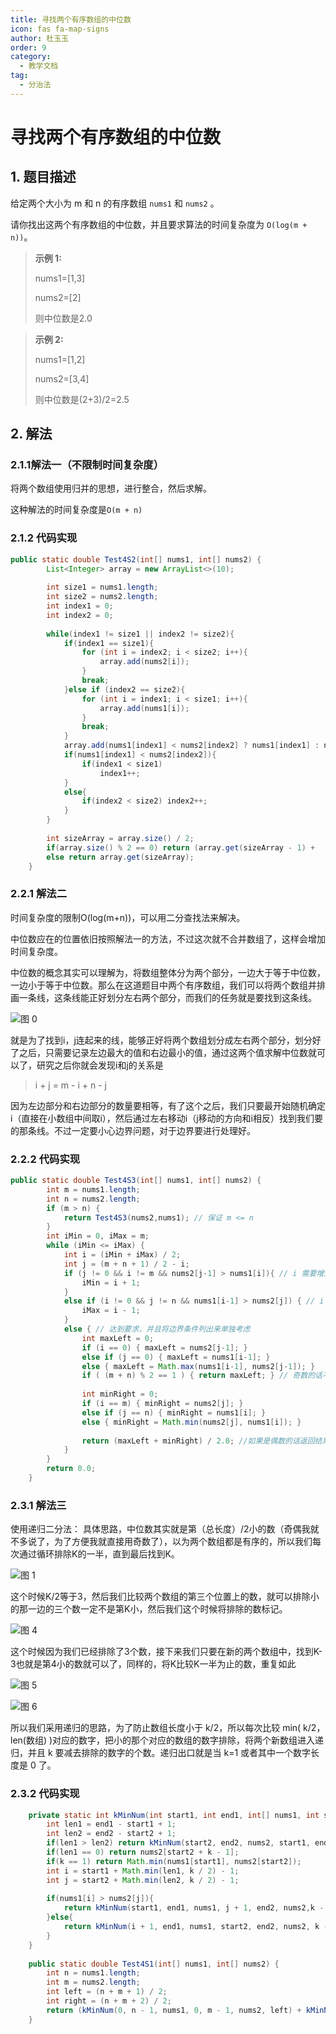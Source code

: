 ```yaml
---
title: 寻找两个有序数组的中位数
icon: fas fa-map-signs
author: 杜玉玉
order: 9
category:
  - 教学文档
tag:
  - 分治法
---
```


# 寻找两个有序数组的中位数

## 1. 题目描述

给定两个大小为 m 和 n 的有序数组 `nums1` 和 `nums2` 。

请你找出这两个有序数组的中位数，并且要求算法的时间复杂度为  `O(log(m + n))`。

> **示例 1:**
>
> nums1=[1,3]
>
> nums2=[2]
>
> 则中位数是2.0

> **示例 2:**
>
> nums1=[1,2]
>
> nums2=[3,4]
>
> 则中位数是(2+3)/2=2.5

## 2. 解法

### 2.1.1解法一（不限制时间复杂度）

将两个数组使用归并的思想，进行整合，然后求解。

这种解法的时间复杂度是`O(m + n)`

### 2.1.2 代码实现

```java
public static double Test4S2(int[] nums1, int[] nums2) {
        List<Integer> array = new ArrayList<>(10);
 
        int size1 = nums1.length;
        int size2 = nums2.length;
        int index1 = 0;
        int index2 = 0;
 
        while(index1 != size1 || index2 != size2){
            if(index1 == size1){
                for (int i = index2; i < size2; i++){
                    array.add(nums2[i]);
                }
                break;
            }else if (index2 == size2){
                for (int i = index1; i < size1; i++){
                    array.add(nums1[i]);
                }
                break;
            }
            array.add(nums1[index1] < nums2[index2] ? nums1[index1] : nums2[index2]);
            if(nums1[index1] < nums2[index2]){
                if(index1 < size1)
                    index1++;
            }
            else{
                if(index2 < size2) index2++;
            }
        }
 
        int sizeArray = array.size() / 2;
        if(array.size() % 2 == 0) return (array.get(sizeArray - 1) +         array.get(sizeArray)) / 2.00;
        else return array.get(sizeArray);
    }
```

### 2.2.1 解法二

时间复杂度的限制O(log(m+n))，可以用二分查找法来解决。

中位数应在的位置依旧按照解法一的方法，不过这次就不合并数组了，这样会增加时间复杂度。

中位数的概念其实可以理解为，将数组整体分为两个部分，一边大于等于中位数，一边小于等于中位数。那么在这道题目中两个有序数组，我们可以将两个数组并排画一条线，这条线能正好划分左右两个部分，而我们的任务就是要找到这条线。

![图 0](https://oss.docs.z-xin.net/cb1c85402781b5a8e9afec2a71f12e331549cc366a791e6beb165e6d46038d3c.png)  


就是为了找到i，j连起来的线，能够正好将两个数组划分成左右两个部分，划分好了之后，只需要记录左边最大的值和右边最小的值，通过这两个值求解中位数就可以了，研究之后你就会发现i和j的关系是

>i + j = m - i  + n - j

因为左边部分和右边部分的数量要相等，有了这个之后，我们只要最开始随机确定i（直接在小数组中间取i），然后通过左右移动i（j移动的方向和i相反）找到我们要的那条线。不过一定要小心边界问题，对于边界要进行处理好。

### 2.2.2 代码实现

```java
public static double Test4S3(int[] nums1, int[] nums2) {
        int m = nums1.length;
        int n = nums2.length;
        if (m > n) {
            return Test4S3(nums2,nums1); // 保证 m <= n
        }
        int iMin = 0, iMax = m;
        while (iMin <= iMax) {
            int i = (iMin + iMax) / 2;
            int j = (m + n + 1) / 2 - i;
            if (j != 0 && i != m && nums2[j-1] > nums1[i]){ // i 需要增大
                iMin = i + 1;
            }
            else if (i != 0 && j != n && nums1[i-1] > nums2[j]) { // i 需要减小
                iMax = i - 1;
            }
            else { // 达到要求，并且将边界条件列出来单独考虑
                int maxLeft = 0;
                if (i == 0) { maxLeft = nums2[j-1]; }
                else if (j == 0) { maxLeft = nums1[i-1]; }
                else { maxLeft = Math.max(nums1[i-1], nums2[j-1]); }
                if ( (m + n) % 2 == 1 ) { return maxLeft; } // 奇数的话不需要考虑右半部分
 
                int minRight = 0;
                if (i == m) { minRight = nums2[j]; }
                else if (j == n) { minRight = nums1[i]; }
                else { minRight = Math.min(nums2[j], nums1[i]); }
 
                return (maxLeft + minRight) / 2.0; //如果是偶数的话返回结果
            }
        }
        return 0.0;
    }
```

### 2.3.1 解法三

使用递归二分法：
具体思路，中位数其实就是第（总长度）/2小的数（奇偶我就不多说了，为了方便我就直接用奇数了），以为两个数组都是有序的，所以我们每次通过循环排除K的一半，直到最后找到K。

![图 1](https://oss.docs.z-xin.net/a18a47b00a689e1d59410407aa6eafb51cd3a205b81a23f380ad55cc1f3a953e.png)  

这个时候K/2等于3，然后我们比较两个数组的第三个位置上的数，就可以排除小的那一边的三个数一定不是第K小，然后我们这个时候将排除的数标记。

![图 4](https://oss.docs.z-xin.net/79210a920cdc94ee381eec765664b714497366643eea261caf1ee10aab716544.png)  

这个时候因为我们已经排除了3个数，接下来我们只要在新的两个数组中，找到K-3也就是第4小的数就可以了，同样的，将K比较K一半为止的数，重复如此

![图 5](https://oss.docs.z-xin.net/4d5d52be51d14db02dfd9fece39d9ca34e30f21ec5f71d54ba482bae346baec3.png) 

![图 6](https://oss.docs.z-xin.net/922386224879c4ba44aca1ff1cc46842bd6e010e7c535bac9f21e408979cc252.png)  


所以我们采用递归的思路，为了防止数组长度小于 k/2，所以每次比较 min( k/2，len(数组) )对应的数字，把小的那个对应的数组的数字排除，将两个新数组进入递归，并且 k 要减去排除的数字的个数。递归出口就是当 k=1 或者其中一个数字长度是 0 了。

### 2.3.2 代码实现

```java
    private static int kMinNum(int start1, int end1, int[] nums1, int start2, int end2, int[] nums2, int k){
        int len1 = end1 - start1 + 1;
        int len2 = end2 - start2 + 1;
        if(len1 > len2) return kMinNum(start2, end2, nums2, start1, end1, nums1, k);
        if(len1 == 0) return nums2[start2 + k - 1];
        if(k == 1) return Math.min(nums1[start1], nums2[start2]);
        int i = start1 + Math.min(len1, k / 2) - 1;
        int j = start2 + Math.min(len2, k / 2) - 1;
 
        if(nums1[i] > nums2[j]){
            return kMinNum(start1, end1, nums1, j + 1, end2, nums2,k - (j - start2 + 1));
        }else{
            return kMinNum(i + 1, end1, nums1, start2, end2, nums2, k - (i - start1 + 1));
        }
    }
 
    public static double Test4S1(int[] nums1, int[] nums2) {
        int n = nums1.length;
        int m = nums2.length;
        int left = (n + m + 1) / 2;
        int right = (n + m + 2) / 2;
        return (kMinNum(0, n - 1, nums1, 0, m - 1, nums2, left) + kMinNum(0, n - 1, nums1, 0, m - 1, nums2, right)) * 0.5;
    }

```